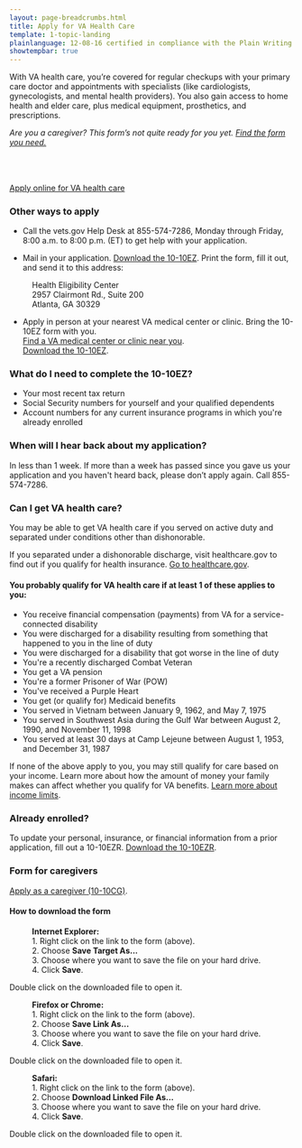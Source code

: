```yaml
---
layout: page-breadcrumbs.html
title: Apply for VA Health Care
template: 1-topic-landing
plainlanguage: 12-08-16 certified in compliance with the Plain Writing Act
showtempbar: true
---
```


With VA health care, you’re covered for regular checkups with your primary care doctor and appointments with specialists (like cardiologists, gynecologists, and mental health providers). You also gain access to home health and elder care, plus medical equipment, prosthetics, and prescriptions.

<div class="usa-alert usa-alert-warning usa-content secondary" markdown="1">
	<div class="usa-alert-body">
<h6 style="margin-top: 1em;">Are you a caregiver? This form’s not quite ready for you yet. <a href="#additional-forms"> Find the form you need.</a></h6>
  </div>
</div>
<br>

<a class="usa-button-primary va-button-primary" href="/healthcare/apply/application">Apply online for VA health care</a>

### Other ways to apply

- Call the vets.gov Help Desk at <span class="tel">855-574-7286</span>, Monday through Friday, 8:00 a.m. to 8:00 p.m. (ET) to get help with your application.

- Mail in your application. [Download the 10-10EZ](http://www.va.gov/vaforms/medical/pdf/1010EZ-fillable.pdf). Print the form, fill it out, and send it to this address:

<dl class="va-address-block">
    <dd>Health Eligibility Center</dd>
    <dd>2957 Clairmont Rd., Suite 200</dd>
    <dd>Atlanta, GA 30329</dd>
</dl>

- Apply in person at your nearest VA medical center or clinic. Bring the 10-10EZ form with you.<br /> [Find a VA medical center or clinic near you](/facilities).<br /> [Download the 10-10EZ](http://www.va.gov/vaforms/medical/pdf/1010EZ-fillable.pdf).

<div class="call-out" markdown="1">

### What do I need to complete the 10-10EZ?

- Your most recent tax return
- Social Security numbers for yourself and your qualified dependents
- Account numbers for any current insurance programs in which you're already enrolled

</div>

### When will I hear back about my application?

In less than 1 week. If more than a week has passed since you gave us your application and you haven't heard back, please don’t apply again. Call <span class="tel">855-574-7286</span>.

### Can I get VA health care?

You may be able to get VA health care if you served on active duty and separated under conditions other than dishonorable.

If you separated under a dishonorable discharge, visit healthcare.gov to find out if you qualify for health insurance. [Go to healthcare.gov](https://www.healthcare.gov/).

#### You probably qualify for VA health care if at least 1 of these applies to you:

- You receive financial compensation (payments) from VA for a service-connected disability
- You were discharged for a disability resulting from something that happened to you in the line of duty
- You were discharged for a disability that got worse in the line of duty
- You're a recently discharged Combat Veteran
- You get a VA pension
- You're a former Prisoner of War (POW)
- You've received a Purple Heart
- You get (or qualify for) Medicaid benefits
- You served in Vietnam between January 9, 1962, and May 7, 1975
- You served in Southwest Asia during the Gulf War between August 2, 1990, and November 11, 1998
- You served at least 30 days at Camp Lejeune between August 1, 1953, and December 31, 1987

If none of the above apply to you, you may still qualify for care based on your income. Learn more about how the amount of money your family makes can affect whether you qualify for VA benefits. [Learn more about income limits](http://nationalincomelimits.vaftl.us/).

### Already enrolled?

To update your personal, insurance, or financial information from a prior application, fill out a 10-10EZR. [Download the 10-10EZR](/healthcare/forms/vha-10-10ezr-fill.pdf).

<span id="additional-forms"></span>
### Form for caregivers

[Apply as a caregiver (10-10CG)](/healthcare/forms/vha-10-10CG.pdf).

#### How to download the form

<dl>
    <dd><strong>Internet Explorer:</strong></dd>
    <dd>1. Right click on the link to the form (above).</dd>
    <dd>2. Choose <b>Save Target As...</b></dd>
    <dd>3. Choose where you want to save the file on your hard drive.</dd>
    <dd>4. Click <b>Save</b>.</dd>
</dl>

Double click on the downloaded file to open it.

<dl>
    <dd><strong>Firefox or Chrome:</strong></dd>
    <dd>1. Right click on the link to the form (above).</dd>
    <dd>2. Choose <b>Save Link As...</b></dd>
    <dd>3. Choose where you want to save the file on your hard drive.</dd>
    <dd>4. Click <b>Save</b>.</dd>
</dl>

Double click on the downloaded file to open it.

<dl>
    <dd><strong>Safari:</strong></dd>
    <dd>1. Right click on the link to the form (above).</dd>
    <dd>2. Choose <b>Download Linked File As...</b> </dd>
    <dd>3. Choose where you want to save the file on your hard drive.</dd>
    <dd>4. Click <b>Save</b>.</dd>
</dl>

Double click on the downloaded file to open it.

</div>
